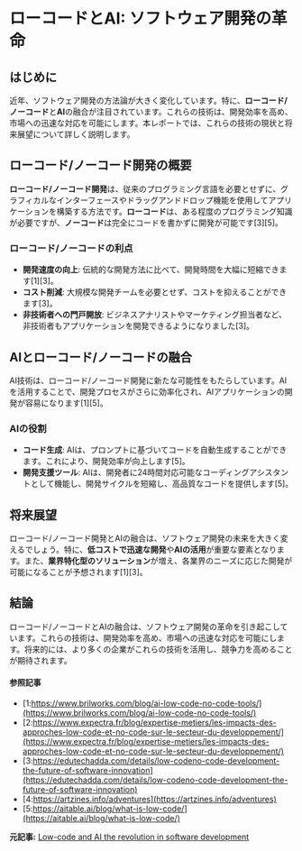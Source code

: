 # ローコードとAI: ソフトウェア開発の革命

## はじめに

近年、ソフトウェア開発の方法論が大きく変化しています。特に、**ローコード/ノーコード**と**AI**の融合が注目されています。これらの技術は、開発効率を高め、市場への迅速な対応を可能にします。本レポートでは、これらの技術の現状と将来展望について詳しく説明します。

## ローコード/ノーコード開発の概要

**ローコード/ノーコード開発**は、従来のプログラミング言語を必要とせずに、グラフィカルなインターフェースやドラッグアンドドロップ機能を使用してアプリケーションを構築する方法です。**ローコード**は、ある程度のプログラミング知識が必要ですが、**ノーコード**は完全にコードを書かずに開発が可能です[3][5]。

### ローコード/ノーコードの利点

- **開発速度の向上**: 伝統的な開発方法に比べて、開発時間を大幅に短縮できます[1][3]。
- **コスト削減**: 大規模な開発チームを必要とせず、コストを抑えることができます[3]。
- **非技術者への門戸開放**: ビジネスアナリストやマーケティング担当者など、非技術者もアプリケーションを開発できるようになりました[3]。

## AIとローコード/ノーコードの融合

AI技術は、ローコード/ノーコード開発に新たな可能性をもたらしています。AIを活用することで、開発プロセスがさらに効率化され、AIアプリケーションの開発が容易になります[1][5]。

### AIの役割

- **コード生成**: AIは、プロンプトに基づいてコードを自動生成することができます。これにより、開発効率が向上します[5]。
- **開発支援ツール**: AIは、開発者に24時間対応可能なコーディングアシスタントとして機能し、開発サイクルを短縮し、高品質なコードを提供します[5]。

## 将来展望

ローコード/ノーコード開発とAIの融合は、ソフトウェア開発の未来を大きく変えるでしょう。特に、**低コストで迅速な開発**や**AIの活用**が重要な要素となります。また、**業界特化型のソリューション**が増え、各業界のニーズに応じた開発が可能になることが予想されます[1][3]。

## 結論

ローコード/ノーコードとAIの融合は、ソフトウェア開発の革命を引き起こしています。これらの技術は、開発効率を高め、市場への迅速な対応を可能にします。将来的には、より多くの企業がこれらの技術を活用し、競争力を高めることが期待されます。

#### 参照記事
- [1:https://www.brilworks.com/blog/ai-low-code-no-code-tools/](https://www.brilworks.com/blog/ai-low-code-no-code-tools/)
- [2:https://www.expectra.fr/blog/expertise-metiers/les-impacts-des-approches-low-code-et-no-code-sur-le-secteur-du-developpement/](https://www.expectra.fr/blog/expertise-metiers/les-impacts-des-approches-low-code-et-no-code-sur-le-secteur-du-developpement/)
- [3:https://edutechadda.com/details/low-codeno-code-development-the-future-of-software-innovation](https://edutechadda.com/details/low-codeno-code-development-the-future-of-software-innovation)
- [4:https://artzines.info/adventures](https://artzines.info/adventures)
- [5:https://aitable.ai/blog/what-is-low-code/](https://aitable.ai/blog/what-is-low-code/)


**元記事:** [Low-code and AI the revolution in software development](https://etudes-economiques.credit-agricole.com/Publication/2025-mars/low-code-and-ai-the-revolution-in-software-development)